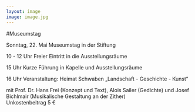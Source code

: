 ```yaml
---
layout: image
image: image.jpg
---
```


\#Museumstag

Sonntag, 22. Mai Museumstag in der Stiftung

10 - 12 Uhr Freier Eintritt in die Ausstellungsräume 

15 Uhr Kurze Führung in Kapelle und Ausstellungsräume

16 Uhr Veranstaltung: Heimat Schwaben „Landschaft - Geschichte - Kunst“

mit Prof. Dr. Hans Frei (Konzept und Text), Alois Sailer (Gedichte) und Josef Bichlmair (Musikalische Gestaltung an der Zither)  
Unkostenbeitrag 5 € 

